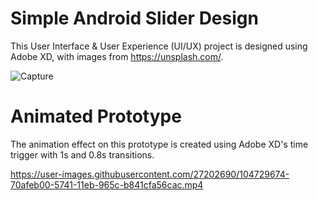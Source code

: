 # Simple Android Slider Design

This User Interface & User Experience (UI/UX) project is designed using Adobe XD, with images from https://unsplash.com/.

![Capture](https://user-images.githubusercontent.com/27202690/117172368-0b553800-adcc-11eb-8c67-eaf663c4f0b2.PNG)


# Animated Prototype
The animation effect on this prototype is created using Adobe XD's time trigger with 1s and 0.8s transitions.

https://user-images.githubusercontent.com/27202690/104729674-70afeb00-5741-11eb-965c-b841cfa56cac.mp4







